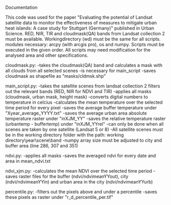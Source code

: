 Documentation

This code was used for the paper "Evaluating the potential of Landsat satellite data to monitor the effectiveness of measures to mitigate urban heat islands: A case study for Stuttgart (Germany)" published in Urban Science.
RED, NIR, TIR and cloudmask(QA) bands from Landsat collection 2 must be available.
Workingdirectory (wd) must be the same for all scripts.
modules necessary: arcpy (with arcgis pro), os and numpy.
Scripts must be executed in the given order.
All scripts may need modification for the analysed area and other specifications.

cloudmask.py:
-takes the cloudmask(QA) band and calculates a mask with all clouds from all selected scenes
-is necessary for main_script
-saves cloudmask as shapefile as "masks/cldmsk.shp"

main_script.py:
-takes the satellite scenes from landsat collection 2 filters out the relevant bands (RED, NIR for NDVI and TIR)
-applies all masks (cloudmask, urban mask, height mask)
-converts digital numbers to temperature in celcius
-calculates the mean temperature over the selected time period for every pixel
-saves the average buffer temperature under "Xyear_average_YYYY.txt" 
-saves the average urban area absolute temperature raster under "inXJM_YY"
-saves the relative temperature raster (urbantemp - buffertemp) under "inXJM_YYrel"
-can only be done when all scenes are taken by one satellite (Landsat 5 or 8)
-All satellite scenes must be in the working directory folder with the path: 
 working directory\year\scene\band
-numpy array size must be adjusted to city and buffer area (line 286, 307 and 351) 

ndvi.py:
-applies all masks
-saves the averaged ndvi for every date and area in mean_ndvi.txt

ndvi_xjm.py:
-calculates the mean NDVI over the selected time period
-saves raster files for the buffer (ndvi/ndvimeanYYout), city (ndvi/ndvimeanYYin) and urban area in the city (ndvi/ndvimeanYYurb)

percentile.py:
-filters out the pixels above and under a percentile
-saves these pixels as raster under "r_d_percentile_per.tif"

